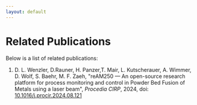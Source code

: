```yaml
---
layout: default
---
```


# Related Publications

Below is a list of related publications:


1. 	D. L. Wenzler, D.Rauner, H. Panzer,T. Mair, L. Kutscherauer, A. Wimmer, D. Wolf, S. Baehr, M. F. Zaeh, "reAM250 — An open-source research platform for process monitoring and control in Powder Bed Fusion of Metals using a laser beam", _Procedia CIRP_, 2024, doi: [10.1016/j.procir.2024.08.121](https://doi.org/10.1016/j.procir.2024.08.121)

